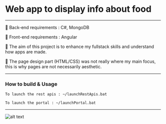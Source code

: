 # Web app to display info about food
---

:pushpin: Back-end requirements : C#, MongoDB

:pushpin: Front-end requirements : Angular

:pushpin: The aim of this project is to enhance my fullstack skills and understand how apps are made.

:pushpin: The page design part (HTML/CSS) was not really where my main focus, this is why pages are not necessarily aesthetic.

---

### How to build & Usage

    To launch the rest apis : ~/launchRestApis.bat
  
    To launch the portal : ~/launchPortal.bat
  
---

![alt text](https://github.com/cpprev/food-wiki/blob/master/portal_search.png?raw=true)
